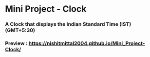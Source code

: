 # Mini Project - Clock
### A Clock that displays the Indian Standard Time (IST)(GMT+5:30)
### Preview : https://nishitmittal2004.github.io/Mini_Project-Clock/
